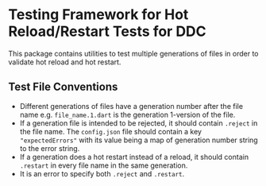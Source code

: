 # Testing Framework for Hot Reload/Restart Tests for DDC

<!--- TODO(srujzs): Document this package more. For now, document some
conventions that may not be obvious. --->

This package contains utilities to test multiple generations of files in order
to validate hot reload and hot restart.

## Test File Conventions

- Different generations of files have a generation number after the file name
e.g. `file_name.1.dart` is the generation 1-version of the file.
- If a generation file is intended to be rejected, it should contain `.reject`
in the file name. The `config.json` file should contain a key `"expectedErrors"`
with its value being a map of generation number string to the error string.
- If a generation does a hot restart instead of a reload, it should contain
`.restart` in every file name in the same generation.
- It is an error to specify both `.reject` and `.restart`.
